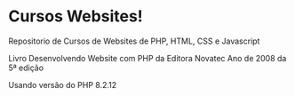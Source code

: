 # Cursos Websites!
 Repositorio de Cursos de Websites de PHP, HTML, CSS e Javascript 

 Livro Desenvolvendo Website com PHP da Editora Novatec Ano de 2008 da 5ª edição 

 Usando versão do PHP 8.2.12 
